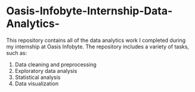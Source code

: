 # Oasis-Infobyte-Internship-Data-Analytics-
This repository contains all of the data analytics work I completed during my internship at Oasis Infobyte. The repository includes a variety of tasks, such as:
1. Data cleaning and preprocessing
2. Exploratory data analysis
3. Statistical analysis 
4. Data visualization
